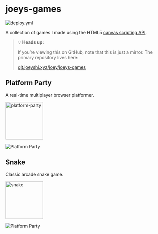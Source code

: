 # joeys-games

![deploy.yml](https://git.joeyshi.xyz/joey/joeys-games/actions/workflows/deploy.yml/badge.svg)

A collection of games I made using the HTML5 <a href="https://developer.mozilla.org/en-US/docs/Web/HTML/Element/canvas">canvas scripting API</a>.

> 💡 **Heads up:**  
>
> If you’re viewing this on GitHub, note that this is just a mirror. The primary repository lives here:
>
> [git.joeyshi.xyz/joey/joeys-games](https://git.joeyshi.xyz/joey/joeys-games)

## Platform Party

A real-time multiplayer browser platformer.

<a href="https://play.joeyshi.xyz/platform-party">
    <img src="./images/join_game.png" width=120 alt="platform-party"/>
</a>

![Platform Party](./images/platform_party.webp)

## Snake

Classic arcade snake game.

<a href="https://play.joeyshi.xyz/snake">
    <img src="./images/join_game.png" width=120 alt="snake"/>
</a>

![Platform Party](./images/snake.webp)
